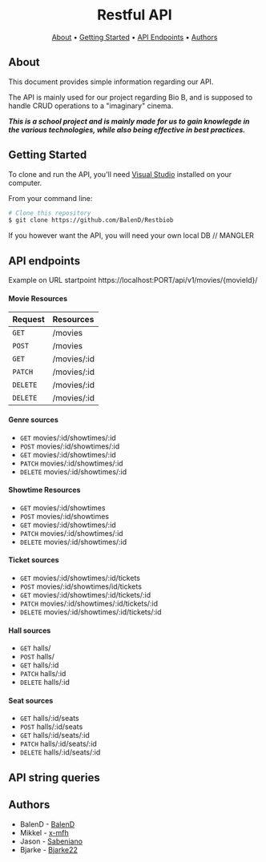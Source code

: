 <h1 align="center">
  <br>
 Restful API
  <br>
</h1>

<p align="center">
  <a href="#about">About</a> •
  <a href="#getting-started">Getting Started</a> •
  <a href="#api-endpoints">API Endpoints</a> •
  <a href="#authors">Authors</a>
</p>

## About
This document provides simple information regarding our API.

The API is mainly used for our project regarding Bio B, and is supposed to handle CRUD operations to a "imaginary" cinema.

___This is a school project and is mainly made for us to gain knowlegde in the various technologies, while also being effective in best practices.___

## Getting Started
To clone and run the API, you'll need [Visual Studio](https://visualstudio.microsoft.com/vs/community/) installed on your computer.

From your command line:

```bash
# Clone this repository
$ git clone https://github.com/BalenD/Restbiob
```

If you however want the API, you will need your own local DB
// MANGLER

## API endpoints
Example on URL startpoint
https://localhost:PORT/api/v1/movies/{movieId}/
#### Movie Resources
| Request | Resources                       |
|:--------|:--------------------------------|
| `GET`   | /movies |
| `POST`  | /movies |
| `GET`   | /movies/:id |
| `PATCH` | /movies/:id |
| `DELETE`| /movies/:id |
| `DELETE`| /movies/:id |
#### Genre sources
- <code>GET</code> movies/:id/showtimes/:id
- <code>POST</code> movies/:id/showtimes/:id
- <code>GET</code> movies/:id/showtimes/:id
- <code>PATCH</code> movies/:id/showtimes/:id
- <code>DELETE</code> movies/:id/showtimes/:id
#### Showtime Resources
- <code>GET</code> movies/:id/showtimes
- <code>POST</code> movies/:id/showtimes
- <code>GET</code> movies/:id/showtimes/:id
- <code>PATCH</code> movies/:id/showtimes/:id
- <code>DELETE</code> movies/:id/showtimes/:id
#### Ticket sources
- <code>GET</code> movies/:id/showtimes/:id/tickets
- <code>POST</code> movies/:id/showtimes/id/tickets
- <code>GET</code> movies/:id/showtimes/:id/tickets/:id
- <code>PATCH</code> movies/:id/showtimes/:id/tickets/:id
- <code>DELETE</code> movies/:id/showtimes/:id/tickets/:id
#### Hall sources
- <code>GET</code> halls/
- <code>POST</code> halls/
- <code>GET</code> halls/:id
- <code>PATCH</code> halls/:id
- <code>DELETE</code> halls/:id
#### Seat sources
- <code>GET</code> halls/:id/seats
- <code>POST</code> halls/:id/seats
- <code>GET</code> halls/:id/seats/:id
- <code>PATCH</code> halls/:id/seats/:id
- <code>DELETE</code> halls/:id/seats/:id
## API string queries

## Authors
- BalenD - [BalenD](https://github.com/BalenD)
- Mikkel - [x-mfh](https://github.com/x-mfh)
- Jason - [Sabeniano](https://github.com/Sabeniano)
- Bjarke - [Bjarke22](https://github.com/Bjarke22)
